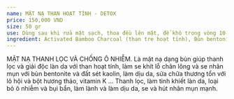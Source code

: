 ```yaml
---
name: MẶT NẠ THAN HOẠT TÍNH - DETOX
price: 150,000 VND
size: 50 gr
use: Dùng sau khi rửa mặt sạch, thoa đều lên mặt, để khô trong vòng 10-15p, rửa lại bằng nước sạch.
ingredient: Activated Bamboo Charcoal (than tre hoạt tính), Bùn bentonite, đất sét Kaolin, Rose mary powder (bột hương thảo), Vitamin K, Vitamin E, nước lô hội chưng cất,...
---
```

MẶT NẠ THANH LỌC VÀ CHỐNG Ô NHIỄM. Là mặt nạ dạng bùn giúp thanh lọc và giải độc làn da với than hoạt tính, làm se khít lỗ chân lông và se nhân mụn với bùn bentonite và đất sét kaolin, làm dịu da, sửa chữa thương tổn với lô hội và bột hương thảo, vitamin K ... Thanh lọc, làm tinh khiết làn da, loại bỏ ô nhiễm và bụi bẩn, làm lành và làm dịu da, se và hút nhân mụn mạnh. 
